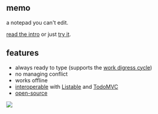 <script>
import { onMount } from 'svelte';
import { dev } from '$app/environment';

let gazetteContainer, feedboxContainer;

onMount(() => {
	if (dev) {
		return
	}

  gazetteContainer = window.gazette.loadElement(gazetteContainer);
  feedboxContainer = window.feedbox._loadROCO(feedboxContainer);
});
</script>

<article>

# memo

a notepad you can't edit.

[read the intro](https://rosano.ca/blog/introducing-memo/) or just [try it](/jot/).

## features

- always ready to type (supports the [work digress cycle](https://rosano.ca/blog/work-then-dont/))
- no managing conflict
- works offline
- [interoperable](https://todos-interop.0data.app) with [Listable](https://listable.5apps.com) and [TodoMVC](https://todomvc.0data.app)
- [open-source](https://github.com/rosano/memo)

<div bind:this={ gazetteContainer }></div>

<div bind:this={ feedboxContainer }></div>

</article>

<a class="root-link" href="https://rosano.ca" title="Visit rosano.ca">
	<img role="presentation" src="https://static.rosano.ca/rcreativ/identity.svg">
</a>
